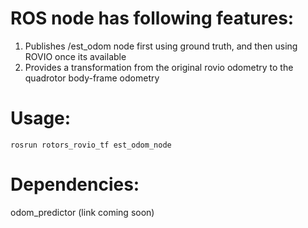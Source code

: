 # ROS node has following features:
1. Publishes /est_odom node first using ground truth, and then using ROVIO once its available
2. Provides a transformation from the original rovio odometry to the quadrotor body-frame odometry

# Usage:  
```rosrun rotors_rovio_tf est_odom_node```

# Dependencies:  
odom_predictor (link coming soon)
